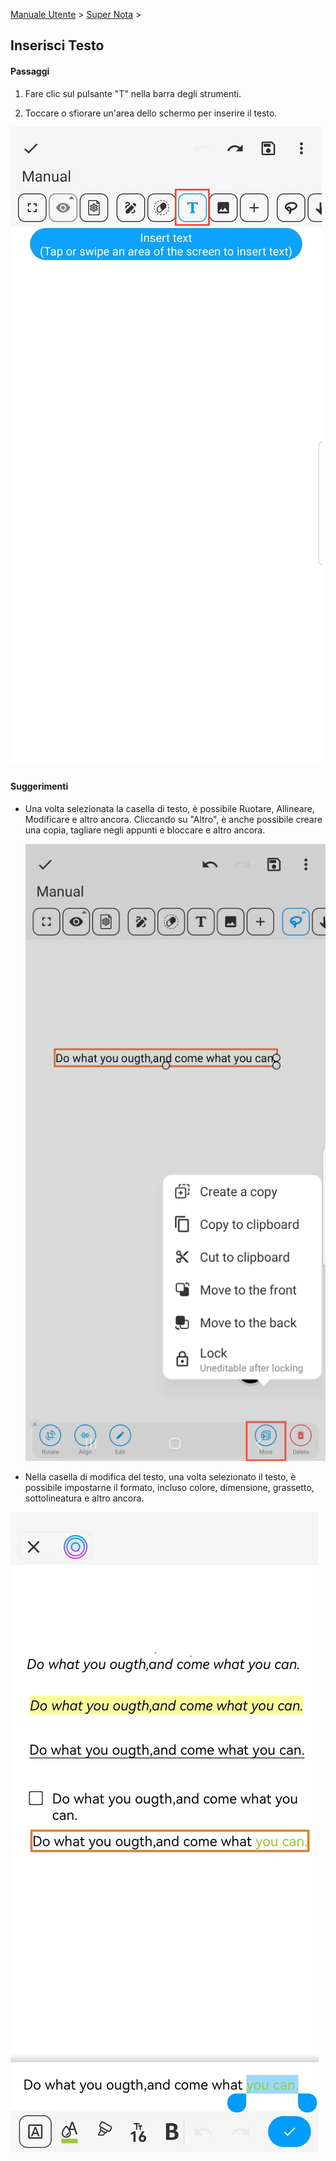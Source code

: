 [Manuale Utente](/dragonnest/drawnote/manual/it) > [Super Nota](/dragonnest/drawnote/manual/it/super_note) >

Inserisci Testo
---
#### Passaggi

1. Fare clic sul pulsante "T" nella barra degli strumenti.

2. Toccare o sfiorare un'area dello schermo per inserire il testo.

![](imgs/insert_text3.png)

#### Suggerimenti
- Una volta selezionata la casella di testo, è possibile Ruotare, Allineare, Modificare e altro ancora. Cliccando su "Altro", è anche possibile creare una copia, tagliare negli appunti e bloccare e altro ancora.

  ![](imgs/insert_text4.png)


- Nella casella di modifica del testo, una volta selezionato il testo, è possibile impostarne il formato, incluso colore, dimensione, grassetto, sottolineatura e altro ancora.

![](imgs/insert_text5.png)